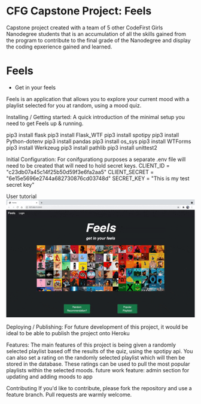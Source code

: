 
# CFG Capstone Project: Feels
Capstone project created with a team of 5 other CodeFirst Girls Nanodegree students that is an accumulation of all the skills gained from the program to contribute to the final grade of the Nanodegree and display the coding epxerience gained and learned.


# Feels
- Get in your feels

Feels is an application that allows you to explore your current mood with a playlist selected for you at random, using a mood quiz. 

Installing / Getting started:
A quick introduction of the minimal setup you need to get Feels up & running.

pip3 install flask
pip3 install Flask_WTF
pip3 install spotipy 
pip3 install Python-dotenv
pip3 install pandas
pip3 install os_sys
pip3 install WTForms
pip3 install Werkzeug
pip3 install pathlib
pip3 install unittest2


Initial Configuration:
For conifgurationg purposes a separate .env file will need to be created that will need to hold secret keys.
CLIENT_ID = "c23db07a45c14f25b50d59f3e6fa2aa5"
CLIENT_SECRET = "6e15e5696e2744a682730876cd03748d"
SECRET_KEY = "This is my test secret key"

User tutorial
![user_tutorial_gif](https://github.com/fatma123555/CFG_Project_Feels/blob/c1f3e8109bb0586d76ebe4868210dd8cc52fb290/playlist_quiz_recommendation.gif)


Deploying / Publishing:
For future development of this project, it would be ideal to be able to publish the project onto Heroku

Features:
The main features of this project is being given a randomly selected playlist based off the results of the quiz, using the spotipy api.
You can also set a rating on the randomly selected playlist which will then be stored in the database.
These ratings can be used to pull the most popular playlists within the selected moods. 
future work feature: admin section for updating and adding moods to app


Contributing
If you'd like to contribute, please fork the repository and use a feature branch. Pull requests are warmly welcome.
